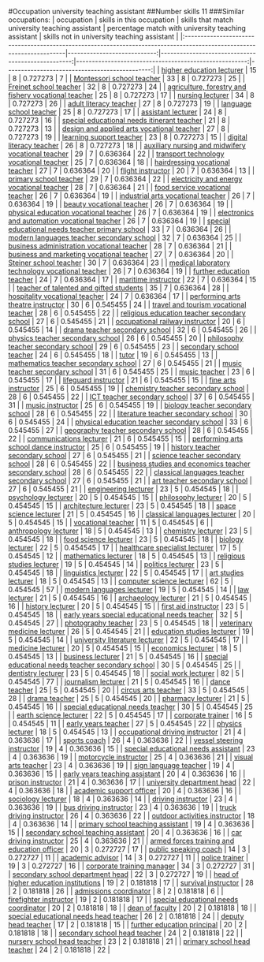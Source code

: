 #Occupation university teaching assistant
##Number skills 11
###Similar occupations:
| occupation                                                                                                            |   skills in this occupation |   skills that match university teaching assistant |   percentage match with university teaching assistant |   skills not in university teaching assistant |
|:----------------------------------------------------------------------------------------------------------------------|----------------------------:|--------------------------------------------------:|------------------------------------------------------:|----------------------------------------------:|
| [higher education lecturer](higher_education_lecturer.md)                                                             |                          15 |                                                 8 |                                              0.727273 |                                             7 |
| [Montessori school teacher](Montessori_school_teacher.md)                                                             |                          33 |                                                 8 |                                              0.727273 |                                            25 |
| [Freinet school teacher](Freinet_school_teacher.md)                                                                   |                          32 |                                                 8 |                                              0.727273 |                                            24 |
| [agriculture, forestry and fishery vocational teacher](agriculture,_forestry_and_fishery_vocational_teacher.md)       |                          25 |                                                 8 |                                              0.727273 |                                            17 |
| [nursing lecturer](nursing_lecturer.md)                                                                               |                          34 |                                                 8 |                                              0.727273 |                                            26 |
| [adult literacy teacher](adult_literacy_teacher.md)                                                                   |                          27 |                                                 8 |                                              0.727273 |                                            19 |
| [language school teacher](language_school_teacher.md)                                                                 |                          25 |                                                 8 |                                              0.727273 |                                            17 |
| [assistant lecturer](assistant_lecturer.md)                                                                           |                          24 |                                                 8 |                                              0.727273 |                                            16 |
| [special educational needs itinerant teacher](special_educational_needs_itinerant_teacher.md)                         |                          21 |                                                 8 |                                              0.727273 |                                            13 |
| [design and applied arts vocational teacher](design_and_applied_arts_vocational_teacher.md)                           |                          27 |                                                 8 |                                              0.727273 |                                            19 |
| [learning support teacher](learning_support_teacher.md)                                                               |                          23 |                                                 8 |                                              0.727273 |                                            15 |
| [digital literacy teacher](digital_literacy_teacher.md)                                                               |                          26 |                                                 8 |                                              0.727273 |                                            18 |
| [auxiliary nursing and midwifery vocational teacher](auxiliary_nursing_and_midwifery_vocational_teacher.md)           |                          29 |                                                 7 |                                              0.636364 |                                            22 |
| [transport technology vocational teacher](transport_technology_vocational_teacher.md)                                 |                          25 |                                                 7 |                                              0.636364 |                                            18 |
| [hairdressing vocational teacher](hairdressing_vocational_teacher.md)                                                 |                          27 |                                                 7 |                                              0.636364 |                                            20 |
| [flight instructor](flight_instructor.md)                                                                             |                          20 |                                                 7 |                                              0.636364 |                                            13 |
| [primary school teacher](primary_school_teacher.md)                                                                   |                          29 |                                                 7 |                                              0.636364 |                                            22 |
| [electricity and energy vocational teacher](electricity_and_energy_vocational_teacher.md)                             |                          28 |                                                 7 |                                              0.636364 |                                            21 |
| [food service vocational teacher](food_service_vocational_teacher.md)                                                 |                          26 |                                                 7 |                                              0.636364 |                                            19 |
| [industrial arts vocational teacher](industrial_arts_vocational_teacher.md)                                           |                          26 |                                                 7 |                                              0.636364 |                                            19 |
| [beauty vocational teacher](beauty_vocational_teacher.md)                                                             |                          26 |                                                 7 |                                              0.636364 |                                            19 |
| [physical education vocational teacher](physical_education_vocational_teacher.md)                                     |                          26 |                                                 7 |                                              0.636364 |                                            19 |
| [electronics and automation vocational teacher](electronics_and_automation_vocational_teacher.md)                     |                          26 |                                                 7 |                                              0.636364 |                                            19 |
| [special educational needs teacher primary school](special_educational_needs_teacher_primary_school.md)               |                          33 |                                                 7 |                                              0.636364 |                                            26 |
| [modern languages teacher secondary school](modern_languages_teacher_secondary_school.md)                             |                          32 |                                                 7 |                                              0.636364 |                                            25 |
| [business administration vocational teacher](business_administration_vocational_teacher.md)                           |                          28 |                                                 7 |                                              0.636364 |                                            21 |
| [business and marketing vocational teacher](business_and_marketing_vocational_teacher.md)                             |                          27 |                                                 7 |                                              0.636364 |                                            20 |
| [Steiner school teacher](Steiner_school_teacher.md)                                                                   |                          30 |                                                 7 |                                              0.636364 |                                            23 |
| [medical laboratory technology vocational teacher](medical_laboratory_technology_vocational_teacher.md)               |                          26 |                                                 7 |                                              0.636364 |                                            19 |
| [further education teacher](further_education_teacher.md)                                                             |                          24 |                                                 7 |                                              0.636364 |                                            17 |
| [maritime instructor](maritime_instructor.md)                                                                         |                          22 |                                                 7 |                                              0.636364 |                                            15 |
| [teacher of talented and gifted students](teacher_of_talented_and_gifted_students.md)                                 |                          35 |                                                 7 |                                              0.636364 |                                            28 |
| [hospitality vocational teacher](hospitality_vocational_teacher.md)                                                   |                          24 |                                                 7 |                                              0.636364 |                                            17 |
| [performing arts theatre instructor](performing_arts_theatre_instructor.md)                                           |                          30 |                                                 6 |                                              0.545455 |                                            24 |
| [travel and tourism vocational teacher](travel_and_tourism_vocational_teacher.md)                                     |                          28 |                                                 6 |                                              0.545455 |                                            22 |
| [religious education teacher secondary school](religious_education_teacher_secondary_school.md)                       |                          27 |                                                 6 |                                              0.545455 |                                            21 |
| [occupational railway instructor](occupational_railway_instructor.md)                                                 |                          20 |                                                 6 |                                              0.545455 |                                            14 |
| [drama teacher secondary school](drama_teacher_secondary_school.md)                                                   |                          32 |                                                 6 |                                              0.545455 |                                            26 |
| [physics teacher secondary school](physics_teacher_secondary_school.md)                                               |                          26 |                                                 6 |                                              0.545455 |                                            20 |
| [philosophy teacher secondary school](philosophy_teacher_secondary_school.md)                                         |                          29 |                                                 6 |                                              0.545455 |                                            23 |
| [secondary school teacher](secondary_school_teacher.md)                                                               |                          24 |                                                 6 |                                              0.545455 |                                            18 |
| [tutor](tutor.md)                                                                                                     |                          19 |                                                 6 |                                              0.545455 |                                            13 |
| [mathematics teacher secondary school](mathematics_teacher_secondary_school.md)                                       |                          27 |                                                 6 |                                              0.545455 |                                            21 |
| [music teacher secondary school](music_teacher_secondary_school.md)                                                   |                          31 |                                                 6 |                                              0.545455 |                                            25 |
| [music teacher](music_teacher.md)                                                                                     |                          23 |                                                 6 |                                              0.545455 |                                            17 |
| [lifeguard instructor](lifeguard_instructor.md)                                                                       |                          21 |                                                 6 |                                              0.545455 |                                            15 |
| [fine arts instructor](fine_arts_instructor.md)                                                                       |                          25 |                                                 6 |                                              0.545455 |                                            19 |
| [chemistry teacher secondary school](chemistry_teacher_secondary_school.md)                                           |                          28 |                                                 6 |                                              0.545455 |                                            22 |
| [ICT teacher secondary school](ICT_teacher_secondary_school.md)                                                       |                          37 |                                                 6 |                                              0.545455 |                                            31 |
| [music instructor](music_instructor.md)                                                                               |                          25 |                                                 6 |                                              0.545455 |                                            19 |
| [biology teacher secondary school](biology_teacher_secondary_school.md)                                               |                          28 |                                                 6 |                                              0.545455 |                                            22 |
| [literature teacher secondary school](literature_teacher_secondary_school.md)                                         |                          30 |                                                 6 |                                              0.545455 |                                            24 |
| [physical education teacher secondary school](physical_education_teacher_secondary_school.md)                         |                          33 |                                                 6 |                                              0.545455 |                                            27 |
| [geography teacher secondary school](geography_teacher_secondary_school.md)                                           |                          28 |                                                 6 |                                              0.545455 |                                            22 |
| [communications lecturer](communications_lecturer.md)                                                                 |                          21 |                                                 6 |                                              0.545455 |                                            15 |
| [performing arts school dance instructor](performing_arts_school_dance_instructor.md)                                 |                          25 |                                                 6 |                                              0.545455 |                                            19 |
| [history teacher secondary school](history_teacher_secondary_school.md)                                               |                          27 |                                                 6 |                                              0.545455 |                                            21 |
| [science teacher secondary school](science_teacher_secondary_school.md)                                               |                          28 |                                                 6 |                                              0.545455 |                                            22 |
| [business studies and economics teacher secondary school](business_studies_and_economics_teacher_secondary_school.md) |                          28 |                                                 6 |                                              0.545455 |                                            22 |
| [classical languages teacher secondary school](classical_languages_teacher_secondary_school.md)                       |                          27 |                                                 6 |                                              0.545455 |                                            21 |
| [art teacher secondary school](art_teacher_secondary_school.md)                                                       |                          27 |                                                 6 |                                              0.545455 |                                            21 |
| [engineering lecturer](engineering_lecturer.md)                                                                       |                          23 |                                                 5 |                                              0.454545 |                                            18 |
| [psychology lecturer](psychology_lecturer.md)                                                                         |                          20 |                                                 5 |                                              0.454545 |                                            15 |
| [philosophy lecturer](philosophy_lecturer.md)                                                                         |                          20 |                                                 5 |                                              0.454545 |                                            15 |
| [architecture lecturer](architecture_lecturer.md)                                                                     |                          23 |                                                 5 |                                              0.454545 |                                            18 |
| [space science lecturer](space_science_lecturer.md)                                                                   |                          21 |                                                 5 |                                              0.454545 |                                            16 |
| [classical languages lecturer](classical_languages_lecturer.md)                                                       |                          20 |                                                 5 |                                              0.454545 |                                            15 |
| [vocational teacher](vocational_teacher.md)                                                                           |                          11 |                                                 5 |                                              0.454545 |                                             6 |
| [anthropology lecturer](anthropology_lecturer.md)                                                                     |                          18 |                                                 5 |                                              0.454545 |                                            13 |
| [chemistry lecturer](chemistry_lecturer.md)                                                                           |                          23 |                                                 5 |                                              0.454545 |                                            18 |
| [food science lecturer](food_science_lecturer.md)                                                                     |                          23 |                                                 5 |                                              0.454545 |                                            18 |
| [biology lecturer](biology_lecturer.md)                                                                               |                          22 |                                                 5 |                                              0.454545 |                                            17 |
| [healthcare specialist lecturer](healthcare_specialist_lecturer.md)                                                   |                          17 |                                                 5 |                                              0.454545 |                                            12 |
| [mathematics lecturer](mathematics_lecturer.md)                                                                       |                          18 |                                                 5 |                                              0.454545 |                                            13 |
| [religious studies lecturer](religious_studies_lecturer.md)                                                           |                          19 |                                                 5 |                                              0.454545 |                                            14 |
| [politics lecturer](politics_lecturer.md)                                                                             |                          23 |                                                 5 |                                              0.454545 |                                            18 |
| [linguistics lecturer](linguistics_lecturer.md)                                                                       |                          22 |                                                 5 |                                              0.454545 |                                            17 |
| [art studies lecturer](art_studies_lecturer.md)                                                                       |                          18 |                                                 5 |                                              0.454545 |                                            13 |
| [computer science lecturer](computer_science_lecturer.md)                                                             |                          62 |                                                 5 |                                              0.454545 |                                            57 |
| [modern languages lecturer](modern_languages_lecturer.md)                                                             |                          19 |                                                 5 |                                              0.454545 |                                            14 |
| [law lecturer](law_lecturer.md)                                                                                       |                          21 |                                                 5 |                                              0.454545 |                                            16 |
| [archaeology lecturer](archaeology_lecturer.md)                                                                       |                          21 |                                                 5 |                                              0.454545 |                                            16 |
| [history lecturer](history_lecturer.md)                                                                               |                          20 |                                                 5 |                                              0.454545 |                                            15 |
| [first aid instructor](first_aid_instructor.md)                                                                       |                          23 |                                                 5 |                                              0.454545 |                                            18 |
| [early years special educational needs teacher](early_years_special_educational_needs_teacher.md)                     |                          32 |                                                 5 |                                              0.454545 |                                            27 |
| [photography teacher](photography_teacher.md)                                                                         |                          23 |                                                 5 |                                              0.454545 |                                            18 |
| [veterinary medicine lecturer](veterinary_medicine_lecturer.md)                                                       |                          26 |                                                 5 |                                              0.454545 |                                            21 |
| [education studies lecturer](education_studies_lecturer.md)                                                           |                          19 |                                                 5 |                                              0.454545 |                                            14 |
| [university literature lecturer](university_literature_lecturer.md)                                                   |                          22 |                                                 5 |                                              0.454545 |                                            17 |
| [medicine lecturer](medicine_lecturer.md)                                                                             |                          20 |                                                 5 |                                              0.454545 |                                            15 |
| [economics lecturer](economics_lecturer.md)                                                                           |                          18 |                                                 5 |                                              0.454545 |                                            13 |
| [business lecturer](business_lecturer.md)                                                                             |                          21 |                                                 5 |                                              0.454545 |                                            16 |
| [special educational needs teacher secondary school](special_educational_needs_teacher_secondary_school.md)           |                          30 |                                                 5 |                                              0.454545 |                                            25 |
| [dentistry lecturer](dentistry_lecturer.md)                                                                           |                          23 |                                                 5 |                                              0.454545 |                                            18 |
| [social work lecturer](social_work_lecturer.md)                                                                       |                          82 |                                                 5 |                                              0.454545 |                                            77 |
| [journalism lecturer](journalism_lecturer.md)                                                                         |                          21 |                                                 5 |                                              0.454545 |                                            16 |
| [dance teacher](dance_teacher.md)                                                                                     |                          25 |                                                 5 |                                              0.454545 |                                            20 |
| [circus arts teacher](circus_arts_teacher.md)                                                                         |                          33 |                                                 5 |                                              0.454545 |                                            28 |
| [drama teacher](drama_teacher.md)                                                                                     |                          25 |                                                 5 |                                              0.454545 |                                            20 |
| [pharmacy lecturer](pharmacy_lecturer.md)                                                                             |                          21 |                                                 5 |                                              0.454545 |                                            16 |
| [special educational needs teacher](special_educational_needs_teacher.md)                                             |                          30 |                                                 5 |                                              0.454545 |                                            25 |
| [earth science lecturer](earth_science_lecturer.md)                                                                   |                          22 |                                                 5 |                                              0.454545 |                                            17 |
| [corporate trainer](corporate_trainer.md)                                                                             |                          16 |                                                 5 |                                              0.454545 |                                            11 |
| [early years teacher](early_years_teacher.md)                                                                         |                          27 |                                                 5 |                                              0.454545 |                                            22 |
| [physics lecturer](physics_lecturer.md)                                                                               |                          18 |                                                 5 |                                              0.454545 |                                            13 |
| [occupational driving instructor](occupational_driving_instructor.md)                                                 |                          21 |                                                 4 |                                              0.363636 |                                            17 |
| [sports coach](sports_coach.md)                                                                                       |                          26 |                                                 4 |                                              0.363636 |                                            22 |
| [vessel steering instructor](vessel_steering_instructor.md)                                                           |                          19 |                                                 4 |                                              0.363636 |                                            15 |
| [special educational needs assistant](special_educational_needs_assistant.md)                                         |                          23 |                                                 4 |                                              0.363636 |                                            19 |
| [motorcycle instructor](motorcycle_instructor.md)                                                                     |                          25 |                                                 4 |                                              0.363636 |                                            21 |
| [visual arts teacher](visual_arts_teacher.md)                                                                         |                          23 |                                                 4 |                                              0.363636 |                                            19 |
| [sign language teacher](sign_language_teacher.md)                                                                     |                          19 |                                                 4 |                                              0.363636 |                                            15 |
| [early years teaching assistant](early_years_teaching_assistant.md)                                                   |                          20 |                                                 4 |                                              0.363636 |                                            16 |
| [prison instructor](prison_instructor.md)                                                                             |                          21 |                                                 4 |                                              0.363636 |                                            17 |
| [university department head](university_department_head.md)                                                           |                          22 |                                                 4 |                                              0.363636 |                                            18 |
| [academic support officer](academic_support_officer.md)                                                               |                          20 |                                                 4 |                                              0.363636 |                                            16 |
| [sociology lecturer](sociology_lecturer.md)                                                                           |                          18 |                                                 4 |                                              0.363636 |                                            14 |
| [driving instructor](driving_instructor.md)                                                                           |                          23 |                                                 4 |                                              0.363636 |                                            19 |
| [bus driving instructor](bus_driving_instructor.md)                                                                   |                          23 |                                                 4 |                                              0.363636 |                                            19 |
| [truck driving instructor](truck_driving_instructor.md)                                                               |                          26 |                                                 4 |                                              0.363636 |                                            22 |
| [outdoor activities instructor](outdoor_activities_instructor.md)                                                     |                          18 |                                                 4 |                                              0.363636 |                                            14 |
| [primary school teaching assistant](primary_school_teaching_assistant.md)                                             |                          19 |                                                 4 |                                              0.363636 |                                            15 |
| [secondary school teaching assistant](secondary_school_teaching_assistant.md)                                         |                          20 |                                                 4 |                                              0.363636 |                                            16 |
| [car driving instructor](car_driving_instructor.md)                                                                   |                          25 |                                                 4 |                                              0.363636 |                                            21 |
| [armed forces training and education officer](armed_forces_training_and_education_officer.md)                         |                          20 |                                                 3 |                                              0.272727 |                                            17 |
| [public speaking coach](public_speaking_coach.md)                                                                     |                          14 |                                                 3 |                                              0.272727 |                                            11 |
| [academic advisor](academic_advisor.md)                                                                               |                          14 |                                                 3 |                                              0.272727 |                                            11 |
| [police trainer](police_trainer.md)                                                                                   |                          19 |                                                 3 |                                              0.272727 |                                            16 |
| [corporate training manager](corporate_training_manager.md)                                                           |                          34 |                                                 3 |                                              0.272727 |                                            31 |
| [secondary school department head](secondary_school_department_head.md)                                               |                          22 |                                                 3 |                                              0.272727 |                                            19 |
| [head of higher education institutions](head_of_higher_education_institutions.md)                                     |                          19 |                                                 2 |                                              0.181818 |                                            17 |
| [survival instructor](survival_instructor.md)                                                                         |                          28 |                                                 2 |                                              0.181818 |                                            26 |
| [admissions coordinator](admissions_coordinator.md)                                                                   |                           8 |                                                 2 |                                              0.181818 |                                             6 |
| [firefighter instructor](firefighter_instructor.md)                                                                   |                          19 |                                                 2 |                                              0.181818 |                                            17 |
| [special educational needs coordinator](special_educational_needs_coordinator.md)                                     |                          20 |                                                 2 |                                              0.181818 |                                            18 |
| [dean of faculty](dean_of_faculty.md)                                                                                 |                          20 |                                                 2 |                                              0.181818 |                                            18 |
| [special educational needs head teacher](special_educational_needs_head_teacher.md)                                   |                          26 |                                                 2 |                                              0.181818 |                                            24 |
| [deputy head teacher](deputy_head_teacher.md)                                                                         |                          17 |                                                 2 |                                              0.181818 |                                            15 |
| [further education principal](further_education_principal.md)                                                         |                          20 |                                                 2 |                                              0.181818 |                                            18 |
| [secondary school head teacher](secondary_school_head_teacher.md)                                                     |                          24 |                                                 2 |                                              0.181818 |                                            22 |
| [nursery school head teacher](nursery_school_head_teacher.md)                                                         |                          23 |                                                 2 |                                              0.181818 |                                            21 |
| [primary school head teacher](primary_school_head_teacher.md)                                                         |                          24 |                                                 2 |                                              0.181818 |                                            22 |
